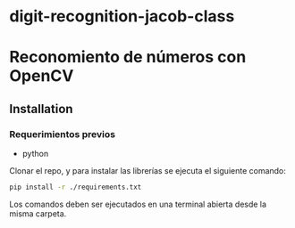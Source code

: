 # digit-recognition-jacob-class
# Reconomiento de números con OpenCV

## Installation

### Requerimientos previos
* python

Clonar el repo, y para instalar las librerías se ejecuta el siguiente comando:

```bash
pip install -r ./requirements.txt
```

Los comandos deben ser ejecutados en una terminal abierta desde la misma carpeta.
